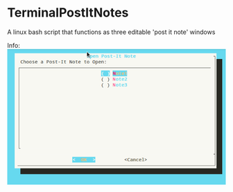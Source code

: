 # TerminalPostItNotes
A linux bash script that functions as three editable 'post it note' windows

Info:
<img src="TerminalPostIt.gif">
